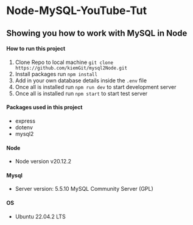 # Node-MySQL-YouTube-Tut

## Showing you how to work with MySQL in Node

#### How to run this project

1. Clone Repo to local machine `git clone https://github.com/kiemGit/mysql2Node.git`
2. Install packages run `npm install`
3. Add in your own database details inside the `.env` file
4. Once all is installed run `npm run dev` to start development server
5. Once all is installed run `npm start` to start test server


#### Packages used in this project

- express
- dotenv
- mysql2

#### Node 
- Node version v20.12.2

#### Mysql 
- Server version: 5.5.10 MySQL Community Server (GPL)

#### OS 
- Ubuntu 22.04.2 LTS
